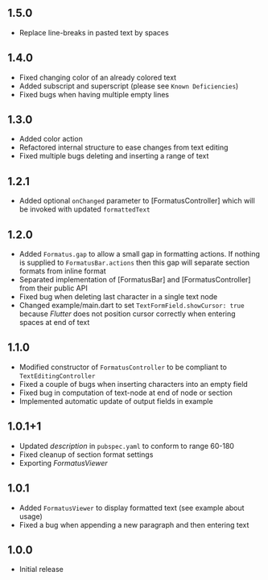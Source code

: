 ## 1.5.0
* Replace line-breaks in pasted text by spaces

## 1.4.0
* Fixed changing color of an already colored text
* Added subscript and superscript (please see `Known Deficiencies`)
* Fixed bugs when having multiple empty lines

## 1.3.0
* Added color action
* Refactored internal structure to ease changes from text editing
* Fixed multiple bugs deleting and inserting a range of text

## 1.2.1
* Added optional `onChanged` parameter to [FormatusController] which will be invoked with updated
  `formattedText`

## 1.2.0
* Added `Formatus.gap` to allow a small gap in formatting actions. If nothing is supplied
  to `FormatusBar.actions` then this gap will separate section formats from inline format
* Separated implementation of [FormatusBar] and [FormatusController] from their public API
* Fixed bug when deleting last character in a single text node
* Changed example/main.dart to set `TextFormField.showCursor: true` because _Flutter_
  does not position cursor correctly when entering spaces at end of text

## 1.1.0
* Modified constructor of `FormatusController` to be compliant to `TextEditingController` 
* Fixed a couple of bugs when inserting characters into an empty field
* Fixed bug in computation of text-node at end of node or section
* Implemented automatic update of output fields in example

## 1.0.1+1
* Updated _description_ in `pubspec.yaml` to conform to range 60-180
* Fixed cleanup of section format settings
* Exporting _FormatusViewer_

## 1.0.1
* Added `FormatusViewer` to display formatted text (see example about usage)
* Fixed a bug when appending a new paragraph and then entering text

## 1.0.0
* Initial release
